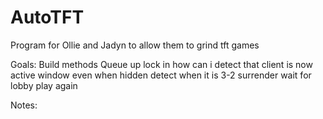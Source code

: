 # AutoTFT
Program for Ollie and Jadyn to allow them to grind tft games

Goals:
    Build methods
        Queue up
        lock in 
            how can i detect that client is now active window even when hidden
        detect when it is 3-2
        surrender
        wait for lobby
        play again
        

Notes:
